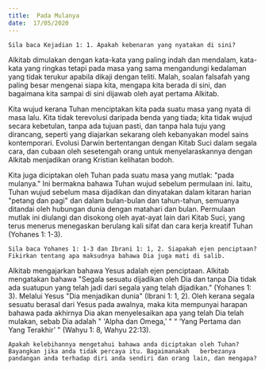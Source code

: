 ```yaml
---
title:  Pada Mulanya
date:  17/05/2020
---
```


`Sila baca Kejadian 1: 1. Apakah kebenaran yang nyatakan di sini?`

Alkitab dimulakan dengan kata-kata yang paling indah dan mendalam, kata-kata yang ringkas tetapi pada masa yang sama mengandungi kedalaman yang tidak terukur apabila dikaji dengan teliti. Malah, soalan falsafah yang paling besar mengenai siapa kita, mengapa kita berada di sini, dan bagaimana kita sampai di sini dijawab oleh ayat pertama Alkitab.

Kita wujud kerana Tuhan menciptakan kita pada suatu masa yang nyata di masa lalu. Kita tidak terevolusi  daripada benda yang tiada;  kita tidak wujud secara kebetulan, tanpa  ada tujuan pasti, dan tanpa hala tuju yang dirancang, seperti yang diajarkan sekarang oleh kebanyakan model sains kontemporari. Evolusi Darwin bertentangan dengan Kitab Suci dalam segala cara, dan cubaan oleh sesetengah orang untuk menyelaraskannya dengan Alkitab menjadikan orang Kristian kelihatan bodoh.

Kita juga diciptakan oleh Tuhan pada suatu masa yang mutlak: "pada mulanya." Ini bermakna bahawa Tuhan wujud sebelum permulaan ini. Iaitu, Tuhan wujud sebelum masa dijadikan dan dinyatakan dalam kitaran harian "petang dan pagi" dan dalam bulan-bulan dan tahun-tahun, semuanya ditandai oleh hubungan dunia dengan matahari dan bulan. Permulaan mutlak ini diulangi dan disokong oleh ayat-ayat lain dari Kitab Suci, yang terus menerus menegaskan berulang kali  sifat dan cara kerja kreatif Tuhan (Yohanes 1: 1-3).

`Sila baca Yohanes 1: 1-3 dan Ibrani 1: 1, 2. Siapakah ejen penciptaan? Fikirkan tentang apa maksudnya bahawa Dia juga mati di salib.`

Alkitab mengajarkan bahawa Yesus adalah ejen penciptaan. Alkitab mengatakan bahawa "Segala sesuatu dijadikan oleh Dia dan tanpa Dia tidak ada suatupun yang telah jadi dari segala yang telah dijadikan." (Yohanes 1: 3). Melalui Yesus "Dia menjadikan dunia" (Ibrani 1: 1, 2). Oleh kerana segala sesuatu berasal dari Yesus pada awalnya, maka kita mempunyai harapan bahawa pada akhirnya Dia akan menyelesaikan apa yang telah Dia telah mulakan, sebab Dia adalah " 'Alpha dan Omega,’ " “ ‘Yang Pertama dan Yang Terakhir’ " (Wahyu 1: 8, Wahyu 22:13).

`Apakah kelebihannya mengetahui bahawa anda diciptakan oleh Tuhan? Bayangkan jika anda tidak percaya itu. Bagaimanakah   berbezanya pandangan anda terhadap diri anda sendiri dan orang lain, dan mengapa?`